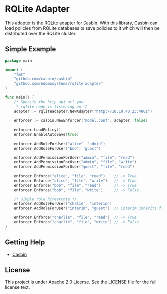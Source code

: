 RQLite Adapter
====

This adapter is the [RQLite](https://github.com/rqlite/rqlite) adapter for [Casbin](https://github.com/casbin/casbin). With this library, Casbin can load policies from RQLite databases or save policies to it which will then be distributed over the RQLite cluster.

<!--
## Installation

    go get github.com/edomosystems/rqlite-adapter
    
-->

## Simple Example

```go
package main

import (
	"fmt"
	"github.com/casbin/casbin"
	"github.com/edomosystems/rqlite-adapter"
)

func main() {
	/* Specify the http api url your
     * rqlite node is listening on */
    adapter := rqliteadapter.NewAdapter("http://10.10.40.23:4001")
    
    enforcer := casbin.NewEnforcer("model.conf", adapter, false)
   
    enforcer.LoadPolicy()
    enforcer.EnableAutoSave(true)
   
    enforcer.AddRoleForUser("alice", "admin")
    enforcer.AddRoleForUser("bob", "guest")

    enforcer.AddPermissionForUser("admin", "file", "read")
    enforcer.AddPermissionForUser("admin", "file", "write")
    enforcer.AddPermissionForUser("guest", "file", "read")
    
    enforcer.Enforce("alice", "file", "read")    // -> True
    enforcer.Enforce("alice", "file", "write")   // -> True
    enforcer.Enforce("bob", "file", "read")      // -> True
    enforcer.Enforce("bob", "file", "write")     // -> False

    /* Simple role hirearchie */
    enforcer.AddRoleForUser("chalie", "interim")
    enforcer.AddRoleForUser("interim", "guest")  // interim inherits from guest

    enforcer.Enforce("charlie", "file", "read")  // -> True
    enforcer.Enforce("charlie", "file", "write") // -> False
}
```

## Getting Help

- [Casbin](https://github.com/casbin/casbin)

## License

This project is under Apache 2.0 License. See the [LICENSE](LICENSE) file for the full license text.

